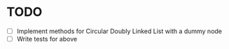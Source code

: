# TODO

- [ ] Implement methods for Circular Doubly Linked List with a dummy node
- [ ] Write tests for above
